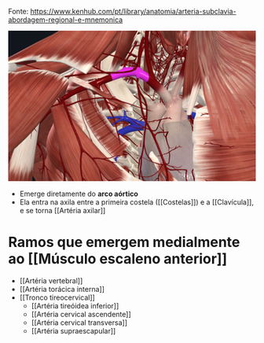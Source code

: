 Fonte: https://www.kenhub.com/pt/library/anatomia/arteria-subclavia-abordagem-regional-e-mnemonica

![Pasted image 20210420220532.png](Pasted%20image%2020210420220532.png)
+ Emerge diretamente do **arco aórtico**
+ Ela entra na axila entre a primeira costela ([[Costelas]]) e a [[Clavícula]], e se torna [[Artéria axilar]]

# Ramos que emergem medialmente ao [[Músculo escaleno anterior]]
+ [[Artéria vertebral]]
+ [[Artéria torácica interna]]
+ [[Tronco tireocervical]]
	+ [[Artéria tireóidea inferior]]
	+ [[Artéria cervical ascendente]]
	+ [[Artéria cervical transversa]]
	+ [[Artéria supraescapular]]
# 